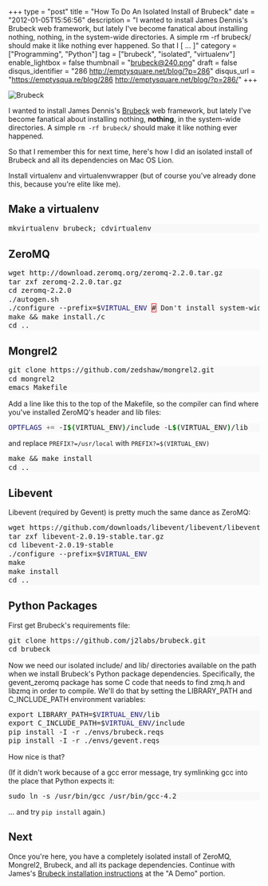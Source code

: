 +++
type = "post"
title = "How To Do An Isolated Install of Brubeck"
date = "2012-01-05T15:56:56"
description = "I wanted to install James Dennis's Brubeck web framework, but lately I've become fanatical about installing nothing, nothing, in the system-wide directories. A simple rm -rf brubeck/ should make it like nothing ever happened. So that I [ ... ]"
category = ["Programming", "Python"]
tag = ["brubeck", "isolated", "virtualenv"]
enable_lightbox = false
thumbnail = "brubeck@240.png"
draft = false
disqus_identifier = "286 http://emptysquare.net/blog/?p=286"
disqus_url = "https://emptysqua.re/blog/286 http://emptysquare.net/blog/?p=286/"
+++

<p><img style="display:block; margin-left:auto; margin-right:auto;" src="brubeck.png" title="Brubeck" /></p>
<p>I wanted to install James Dennis's <a href="http://brubeck.io/">Brubeck</a> web
framework, but lately I've become fanatical about installing nothing,
<strong>nothing</strong>, in the system-wide directories. A simple <code>rm -rf brubeck/</code>
should make it like nothing ever happened.</p>
<p>So that I remember this for next time, here's how I did an isolated
install of Brubeck and all its dependencies on Mac OS Lion.</p>
<p>Install virtualenv and virtualenvwrapper (but of course you've already
done this, because you're elite like me).</p>
<h2 id="make-a-virtualenv">Make a virtualenv</h2>
<div class="codehilite" style="background: #f8f8f8"><pre style="line-height: 125%">mkvirtualenv brubeck; cdvirtualenv
</pre></div>


<h2 id="zeromq">ZeroMQ</h2>
<div class="codehilite" style="background: #f8f8f8"><pre style="line-height: 125%">wget http://download.zeromq.org/zeromq-2.2.0.tar.gz
tar zxf zeromq-2.2.0.tar.gz 
cd zeromq-2.2.0
./autogen.sh
./configure --prefix=$<span style="color: #19177C">VIRTUAL_ENV</span> <span style="border: 1px solid #FF0000">#</span> Don&#39;t install system-wide, just in this directory
make &amp;&amp; make install./c
cd ..
</pre></div>


<h2 id="mongrel2">Mongrel2</h2>
<div class="codehilite" style="background: #f8f8f8"><pre style="line-height: 125%">git clone https://github.com/zedshaw/mongrel2.git
cd mongrel2
emacs Makefile
</pre></div>


<p>Add a line like this to the top of the Makefile, so the compiler can
find where you've installed ZeroMQ's header and lib files:</p>
<div class="codehilite" style="background: #f8f8f8"><pre style="line-height: 125%"><span style="color: #19177C">OPTFLAGS</span> <span style="color: #666666">+=</span> -I<span style="color: #008000; font-weight: bold">$(</span>VIRTUAL_ENV<span style="color: #008000; font-weight: bold">)</span>/include -L<span style="color: #008000; font-weight: bold">$(</span>VIRTUAL_ENV<span style="color: #008000; font-weight: bold">)</span>/lib
</pre></div>


<p>and replace <code>PREFIX?=/usr/local</code> with <code>PREFIX?=$(VIRTUAL_ENV)</code></p>
<div class="codehilite" style="background: #f8f8f8"><pre style="line-height: 125%">make &amp;&amp; make install
cd ..
</pre></div>


<h2 id="libevent">Libevent</h2>
<p>Libevent (required by Gevent) is pretty much the same dance as ZeroMQ:</p>
<div class="codehilite" style="background: #f8f8f8"><pre style="line-height: 125%">wget https://github.com/downloads/libevent/libevent/libevent-2.0.19-stable.tar.gz
tar zxf libevent-2.0.19-stable.tar.gz
cd libevent-2.0.19-stable
./configure --prefix=$<span style="color: #19177C">VIRTUAL_ENV</span>
make
make install
cd ..
</pre></div>


<h2 id="python-packages">Python Packages</h2>
<p>First get Brubeck's requirements file:</p>
<div class="codehilite" style="background: #f8f8f8"><pre style="line-height: 125%">git clone https://github.com/j2labs/brubeck.git
cd brubeck
</pre></div>


<p>Now we need our isolated include/ and lib/ directories available on the
path when we install Brubeck's Python package dependencies.
Specifically, the gevent_zeromq package has some C code that needs to
find zmq.h and libzmq in order to compile. We'll do that by setting the
LIBRARY_PATH and C_INCLUDE_PATH environment variables:</p>
<div class="codehilite" style="background: #f8f8f8"><pre style="line-height: 125%">export LIBRARY_PATH=$<span style="color: #19177C">VIRTUAL_ENV</span>/lib
export C_INCLUDE_PATH=$<span style="color: #19177C">VIRTUAL_ENV</span>/include
pip install -I -r ./envs/brubeck.reqs
pip install -I -r ./envs/gevent.reqs
</pre></div>


<p>How nice is that?</p>
<p>(If it didn't work because of a gcc error message, try symlinking gcc into the place that Python expects it:</p>
<div class="codehilite" style="background: #f8f8f8"><pre style="line-height: 125%">sudo ln -s /usr/bin/gcc /usr/bin/gcc-4.2
</pre></div>


<p>... and try <code>pip install</code> again.)</p>
<h2 id="next">Next</h2>
<p>Once you're here, you have a completely isolated install of ZeroMQ,
Mongrel2, Brubeck, and all its package dependencies. Continue with
James's <a href="http://brubeck.io/installing.html">Brubeck installation
instructions</a> at the "A Demo"
portion.</p>
